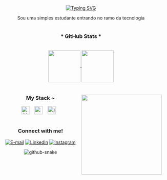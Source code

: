 <div align="center">
<a href="https://git.io/typing-svg">
<a href="https://git.io/typing-svg"><img src="https://readme-typing-svg.demolab.com?font=Fira+Code&pause=1000&color=6ED4F7&center=true&width=435&lines=Hello+world!%2C+I'm+Luana+" alt="Typing SVG" /></a>
</a>
</div>

<p align="center">Sou uma simples estudante entrando no ramo da tecnologia</p>

#

<div style="text-align: center;" align="center">
  <h3>* GitHub Stats *</h3>
  <br>
<a href="https://github.com/anuraghazra/github-readme-stats">
  <img height=100 align="center" src="https://github-readme-stats.vercel.app/api?username=Luana002&show_icons=true&hide=contribs,prs&cache_seconds=86400&theme=holi" />
</a>
<a href="https://github.com/anuraghazra/convoychat">
  <img height=100 align="center" src="https://github-readme-stats.vercel.app/api/top-langs?username=Luana002&layout=compact&langs_count=8&card_width=320" />
</a>

#

<img align="right" alt="" height="250px" src="https://i.pinimg.com/564x/b5/96/e3/b596e370fb7afb7ab6537bb18868d385.jpg">

<h3 align="left 50px">My Stack ~</h3>

 <div align="left 50px">
  <img src="https://cdn.jsdelivr.net/gh/devicons/devicon/icons/html5/html5-original.svg" height="25" alt="html5 logo"  />
  <img width="8" />
  <img src="https://cdn.jsdelivr.net/gh/devicons/devicon/icons/css3/css3-original.svg" height="25" alt="css3 logo"  />
  <img width="8" />
  <img src="https://cdn.jsdelivr.net/gh/devicons/devicon/icons/javascript/javascript-plain.svg" height="25" alt="javascript logo"  />
  <img width="8" />
 </div>

 #

<h3 align="left 50px">Connect with me!</h3>

[![E-mail](https://img.shields.io/badge/-Email-000?style=for-the-badge&logo=microsoft-outlook&logoColor=FF00F6&color:FFF)](mailto:correaluana623@gmail.com)
[![LinkedIn](https://img.shields.io/badge/-LinkedIn-000?style=for-the-badge&logo=linkedin&logoColor=FF00F6&color:FFF)](https://linkedin.com/in/luana-corrêa-7b422b2b6/)
[![Instagram](https://img.shields.io/badge/-Instagram-000?style=for-the-badge&logo=instagram&logoColor=FF00F6&color:FFF)](www.instagram.com/bluee.code)


<picture>
  <source media="(prefers-color-scheme: dark)" srcset="github-snake-dark.svg" />
  <source media="(prefers-color-scheme: light)" srcset="github-snake.svg" />
  <img alt="github-snake" src="github-snake.svg" />
</picture>


<!---
Luana002/Luana002 is a ✨ special ✨ repository because its `README.md` (this file) appears on your GitHub profile.
You can click the Preview link to take a look at your changes.
--->
